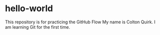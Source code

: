 # hello-world
This repository is for practicing the GitHub Flow
My name is Colton Quirk. I am learning Git for the first time.
